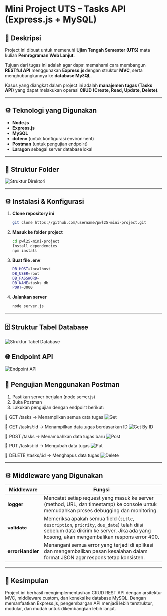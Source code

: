 # Mini Project UTS – Tasks API (Express.js + MySQL)

## 📘 Deskripsi
Project ini dibuat untuk memenuhi **Ujian Tengah Semester (UTS)** mata kuliah **Pemrograman Web Lanjut**.  

Tujuan dari tugas ini adalah agar dapat memahami cara membangun **RESTful API** menggunakan **Express.js** dengan struktur **MVC**, serta menghubungkannya ke **database MySQL**.

Kasus yang diangkat dalam project ini adalah **manajemen tugas (Tasks API)** yang dapat melakukan operasi **CRUD (Create, Read, Update, Delete)**.

---

## ⚙️ Teknologi yang Digunakan
- **Node.js**
- **Express.js**
- **MySQL**
- **dotenv** (untuk konfigurasi environment)
- **Postman** (untuk pengujian endpoint)
- **Laragon** sebagai server database lokal

---

## 📂 Struktur Folder
![Struktur Direktori](screenshot/directory.png)

---

## ⚙️ Instalasi & Konfigurasi

1.  **Clone repository ini**
    ```bash
    git clone https://github.com/username/pwl25-mini-project.git
2.  **Masuk ke folder project**
    ```bash
    cd pwl25-mini-project
    Install dependencies
    npm install
3.  **Buat file .env**
    ```bash
    DB_HOST=localhost
    DB_USER=root
    DB_PASSWORD=
    DB_NAME=tasks_db
    PORT=3000
4.  **Jalankan server**
    ```bash
    node server.js

---

## 🗄️ Struktur Tabel Database
![Struktur Tabel Database](screenshot/database_table.png)

## 🌐 Endpoint API
![Endpoint API](screenshot/endpoint.png)

## 🧪 Pengujian Menggunakan Postman
1. Pastikan server berjalan (node server.js)
2. Buka Postman
3. Lakukan pengujian dengan endpoint berikut:

🔹 GET /tasks -> Menampilkan semua data tugas
![Get](screenshot/get.png)

🔹 GET /tasks/:id -> Menampilkan data tugas berdasarkan ID
![Get By ID](screenshot/getById.png)

🔹 POST /tasks -> Menambahkan data tugas baru
![Post](screenshot/post.png)

🔹 PUT /tasks/:id -> Mengubah data tugas
![Put](screenshot/put.png)

🔹 DELETE /tasks/:id -> Menghapus data tugas
![Delete](screenshot/delete.png)

---

## ⚙️ Middleware yang Digunakan
| Middleware | Fungsi |
|------------------|--------|
| **logger** | Mencatat setiap request yang masuk ke server (method, URL, dan timestamp) ke console untuk memudahkan proses debugging dan monitoring. |
| **validate** | Memeriksa apakah semua field (`title`, `description`, `priority`, `due_date`) telah diisi sebelum data dikirim ke server. Jika ada yang kosong, akan mengembalikan respons error 400. |
| **errorHandler** | Menangani semua error yang terjadi di aplikasi dan mengembalikan pesan kesalahan dalam format JSON agar respons tetap konsisten. |

---

## 📌 Kesimpulan
Project ini berhasil mengimplementasikan CRUD REST API dengan arsitektur MVC, middleware custom, dan koneksi ke database MySQL.
Dengan memanfaatkan Express.js, pengembangan API menjadi lebih terstruktur, modular, dan mudah untuk dikembangkan lebih lanjut.
